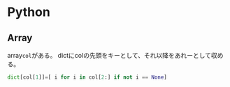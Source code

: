 # Python


## Array
array`col`がある。
dictにcolの先頭をキーとして、それ以降をあれーとして収める。

```py
dict[col[1]]=[ i for i in col[2:] if not i == None]
```
